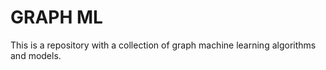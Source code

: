 # GRAPH ML

This is a repository with a collection of graph machine learning algorithms and models.
